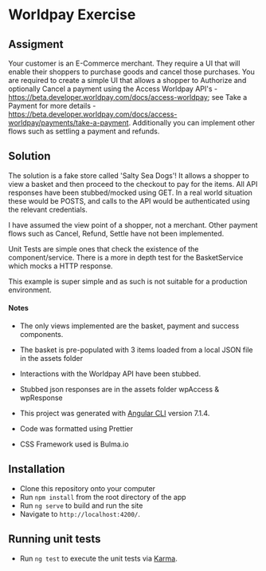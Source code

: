 # Worldpay Exercise

## Assigment

Your customer is an E-Commerce merchant. They require a UI that will enable their shoppers to purchase goods and cancel those purchases.
You are required to create a simple UI that allows a shopper to Authorize and optionally Cancel a payment using the Access Worldpay API's - https://beta.developer.worldpay.com/docs/access-worldpay; see Take a Payment for more details - https://beta.developer.worldpay.com/docs/access-worldpay/payments/take-a-payment.
Additionally you can implement other flows such as settling a payment and refunds.

## Solution

The solution is a fake store called 'Salty Sea Dogs'! It allows a shopper to view a basket and then proceed to the checkout to pay for the items. All API responses have been stubbed/mocked using GET. In a real world situation these would be POSTS, and calls to the API would be authenticated using the relevant credentials.

I have assumed the view point of a shopper, not a merchant. Other payment flows such as Cancel, Refund, Settle have not been implemented.

Unit Tests are simple ones that check the existence of the component/service.
There is a more in depth test for the BasketService which mocks a HTTP response.

This example is super simple and as such is not suitable for a production environment.

#### Notes

-   The only views implemented are the basket, payment and success components.
-   The basket is pre-populated with 3 items loaded from a local JSON file in the assets folder
-   Interactions with the Worldpay API have been stubbed.
-   Stubbed json responses are in the assets folder wpAccess & wpResponse

-   This project was generated with [Angular CLI](https://github.com/angular/angular-cli) version 7.1.4.
-   Code was formatted using Prettier
-   CSS Framework used is Bulma.io

## Installation

-   Clone this repository onto your computer
-   Run `npm install` from the root directory of the app
-   Run `ng serve` to build and run the site
-   Navigate to `http://localhost:4200/`.

## Running unit tests

-   Run `ng test` to execute the unit tests via [Karma](https://karma-runner.github.io).
